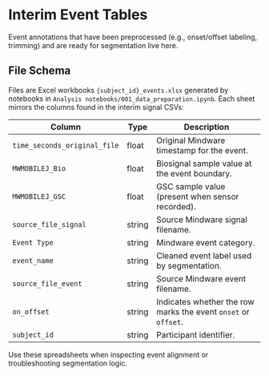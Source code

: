 # Interim Event Tables

Event annotations that have been preprocessed (e.g., onset/offset labeling, trimming) and are ready for segmentation live here.

## File Schema

Files are Excel workbooks `{subject_id}_events.xlsx` generated by notebooks in `Analysis notebooks/001_data_preparation.ipynb`. Each sheet mirrors the columns found in the interim signal CSVs:

| Column | Type | Description |
| --- | --- | --- |
| `time_seconds_original_file` | float | Original Mindware timestamp for the event. |
| `MWMOBILEJ_Bio` | float | Biosignal sample value at the event boundary. |
| `MWMOBILEJ_GSC` | float | GSC sample value (present when sensor recorded). |
| `source_file_signal` | string | Source Mindware signal filename. |
| `Event Type` | string | Mindware event category. |
| `event_name` | string | Cleaned event label used by segmentation. |
| `source_file_event` | string | Source Mindware event filename. |
| `on_offset` | string | Indicates whether the row marks the event `onset` or `offset`. |
| `subject_id` | string | Participant identifier. |

Use these spreadsheets when inspecting event alignment or troubleshooting segmentation logic.
